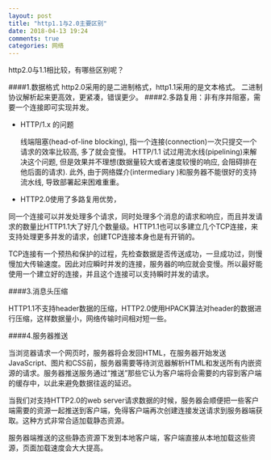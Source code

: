 ```yaml
---
layout: post
title: "http1.1与2.0主要区别"
date: 2018-04-13 19:24
comments: true
categories: 网络
---
```



http2.0与1.1相比较，有哪些区别呢？
<!--more-->
####1.数据格式
http2.0采用的是二进制格式，http1.1采用的是文本格式。
二进制协议解析起来更高效，更紧凑，错误更少。
####2.多路复用：非有序并阻塞，需要一个连接即可实现并发。

* HTTP/1.x 的问题
 
    线端阻塞(head-of-line blocking), 指一个连接(connection)一次只提交一个请求的效率比较高, 多了就会变慢。 HTTP/1.1 试过用流水线(pipelining)来解决这个问题, 但是效果并不理想(数据量较大或者速度较慢的响应, 会阻碍排在他后面的请求). 
     此外, 由于网络媒介(intermediary )和服务器不能很好的支持流水线, 导致部署起来困难重重。
     
*   HTTP2.0使用了多路复用优势，
  
   同一个连接可以并发处理多个请求，同时处理多个消息的请求和响应，而且并发请求的数量比HTTP1.1大了好几个数量级。HTTP1.1也可以多建立几个TCP连接，来支持处理更多并发的请求，创建TCP连接本身也是有开销的。

 TCP连接有一个预热和保护的过程，先检查数据是否传送成功，一旦成功过，则慢慢加大传输速度。因此对应瞬时并发的连接，服务器的响应就会变慢。所以最好能使用一个建立好的连接，并且这个连接可以支持瞬时并发的请求。


####3.消息头压缩

HTTP1.1不支持header数据的压缩，HTTP2.0使用HPACK算法对header的数据进行压缩，这样数据量小，网络传输时间相对短一些。

####4.服务器推送

  当浏览器请求一个网页时，服务器将会发回HTML，在服务器开始发送JavaScript、图片和CSS前，服务器需要等待浏览器解析HTML和发送所有内嵌资源的请求。服务器推送服务通过“推送”那些它认为客户端将会需要的内容到客户端的缓存中，以此来避免数据往返的延迟。

  当我们对支持HTTP2.0的web server请求数据的时候，服务器会顺便把一些客户端需要的资源一起推送到客户端，免得客户端再次创建连接发送请求到服务器端获取。这种方式非常合适加载静态资源。

服务器端推送的这些静态资源下发到本地客户端，客户端直接从本地加载这些资源，页面加载速度会大大提高。



